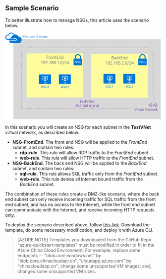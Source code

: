 ## Sample Scenario
To better illustrate how to manage NSGs, this article uses the scenario below.

![VNet scenario](./media/virtual-networks-create-nsg-scenario-include/figure1.png)

In this scenario you will create an NSG for each subnet in the **TestVNet** virtual network, as described below: 

* **NSG-FrontEnd**. The front end NSG will be applied to the *FrontEnd* subnet, and contain two rules:    
    * **rdp-rule**. This rule will allow RDP traffic to the *FrontEnd* subnet.
    * **web-rule**. This rule will allow HTTP traffic to the *FrontEnd* subnet.
* **NSG-BackEnd**. The back end NSG will be applied to the *BackEnd* subnet, and contain two rules:    
    * **sql-rule**. This rule allows SQL traffic only from the *FrontEnd* subnet.
    * **web-rule**. This rule denies all internet bound traffic from the *BackEnd* subnet.

The combination of these rules create a DMZ-like scenario, where the back end subnet can only receive incoming traffic for SQL traffic from the front end subnet, and has no access to the Internet, while the front end subnet can communicate with the Internet, and receive incoming HTTP requests only.

To deploy the scenario described above, follow [this link](http://github.com/telmosampaio/azure-templates/tree/master/201-IaaS-WebFrontEnd-SQLBackEnd-NSG). Download the template, do some necessary modification, and deploy it with Azure CLI.

>[AZURE.NOTE] Templates you downloaded from the GitHub Repo "azure-quickstart-templates" must be modified in order to fit in the Azure China Cloud Environment. For example, replace some endpoints -- "blob.core.windows.net" by "blob.core.chinacloudapi.cn", "cloudapp.azure.com" by "chinacloudapp.cn"; change some unsupported VM images; and, changes some unsupported VM sizes.